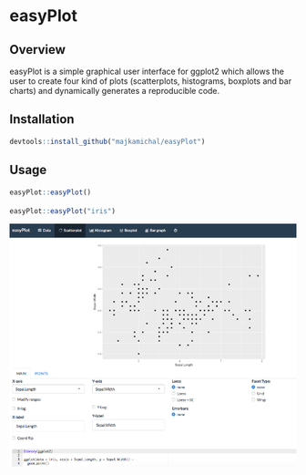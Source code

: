 
<!-- README.md is generated from README.Rmd. Please edit that file -->
easyPlot
========

Overview
--------

easyPlot is a simple graphical user interface for ggplot2 which allows the user to create four kind of plots (scatterplots, histograms, boxplots and bar charts) and dynamically generates a reproducible code.

Installation
------------

``` r
devtools::install_github("majkamichal/easyPlot")
```

Usage
-----

``` r
easyPlot::easyPlot()

easyPlot::easyPlot("iris")
```

![](easyPlot-pic.png)
